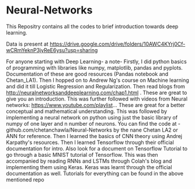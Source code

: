 # Neural-Networks
This Repositry contains all the codes to brief introduction towards deep learning.

Data is present at https://drive.google.com/drive/folders/10AWC4KYrj0Cf-wCRmYeknP3jyReE6ysu?usp=sharing

For anyone starting with Deep Learning- a note- 
Firstly, I did python basics of programming with libraries like numpy, matplotlib, pandas and pyplots. Documentation of these are good resources (Pandas notebook and Chetan_LA1). Then I hopped on to Andrew Ng's course on Machine learning and did it till Logistic Regression and Regularization. Then read blogs from http://neuralnetworksanddeeplearning.com/chap1.html . These are great to give you an introduction. This was further followed with videos from Neural networks: https://www.youtube.com/playlist...
These are great for a better conceptual and mathematical understanding. This was followed by implementing a neural network on python using just the basic library of numpy of one layer and n number of neurons. You can find the code at - github.com/chetanchawla/Neural-Networks by the nane Chetan LA2 or ANN for reference. Then I learned the basics of CNN theory using Andrej Karpathy's resources. Then I learned Tensorflow through their official documentation for intro. Also look for a document on Tensorflow Tutorial to go through a basic MNIST tutorial of Tensorflow. This was then accompanied by reading RNNs and LSTMs through Colah's blog and implementing them using Keras. Keras was learnt through the official documentation as well. Tutorials for everything can be found in the above mentioned repo

